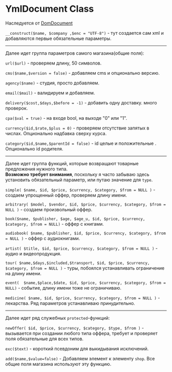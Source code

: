 YmlDocument Class
============

Наследуется от [DomDocument](http://php.net/manual/ru/class.domdocument.php)

`__construct($name, $company ,$enc = "UTF-8")` - тут создается сам xml и добавляются первые обязательные параметры.

---------
Далее идет группа параметров самого магазина(общие поля):

`url($url)` - проверяем длину, 50 символов.

`cms($name,$version = false)` - добавляем cms и опционально версию.

`agency($name)` - студия, просто добавляем.

`email($mail)` - валидируем и добавляем.

`delivery($cost,$days,$before = -1)` - добавить одну доставку. много проверок.

`cpa($val = true)` - на входе bool, на выходе "0" или "1".

`currency($id,$rate,$plus = 0)` - проверяем отсутствие запятых в числах. Опционально надбавка сверху курса.

`category($id,$name,$parentId = false)` - id целые и положительные . Опционально id родителя.

------------------
Далее идет группа функций, которые возвращают товарные предложения нужного типа.<br>
 **Возможно требует внимания**, поскольку я часто забываю здесь установить обязательный параметр, или путаю значение для `type`.

`simple( $name, $id, $price, $currency, $category, $from = NULL )` - создаем упрощенный оффер, проверяем длину имени.

`arbitrary( $model, $vendor, $id, $price, $currency, $category, $from = NULL )` - создаем произвольный оффер.

`book($name, $publisher, $age, $age_u, $id, $price, $currency, $category, $from = NULL)` - оффер с книгами.

`audiobook( $name, $publisher, $id, $price, $currency, $category, $from = NULL )` - оффер с аудиокнигами.

`artist( $title, $id, $price, $currency, $category, $from = NULL )` - аудио и видеопродукция.

`tour( $name,$days,$included,$transport, $id, $price, $currency, $category, $from = NULL )` - туры, побоялся устанавливать ограничение на длину имени.

`event(  $name,$place,$date, $id, $price, $currency, $category, $from = NULL)` - событие, длину имени тоже не ограничиваю.

`medicine( $name, $id, $price, $currency, $category, $from = NULL )` - лекарства. Ряд параметров устанавливаю принудительно.

---------------
Далее идет ряд служебных `protected`-функций:

`newOffer( $id, $price, $currency, $category, $type, $from )` - вызывается при создании любого типа оффера, требует и проверяет поля обязательные для всех типов.

`exc($text)` - короткий псевдоним для выкидывания исключений.

`add($name,$value=false)` - Добавляем элемент к элементу `shop`. Все общие поля магазина используют эту функцию.